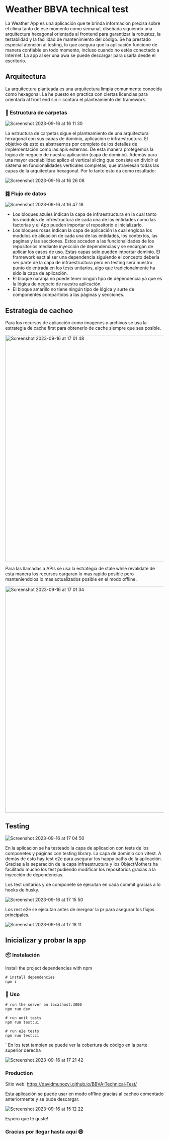 # Weather BBVA technical test

La Weather App es una aplicación que te brinda información precisa sobre el clima tanto de ese momento como semanal, diseñada siguiendo una arquitectura hexagonal orientada al frontend para garantizar la robustez, la testablidad y la facilidad de mantenimiento del código. Se ha prestado especial atención al testing, lo que asegura que la aplicación funcione de manera confiable en todo momento, incluso cuando no estés conectado a Internet. La app al ser una pwa se puede descargar para usarla desde el escritorio.

## Arquitectura
La arquitectura planteada es una arquitectura limpia comunmente conocida como hexagonal. La he puesto en practica con ciertas licencias para orientarla al front end sin ir contara el planteamiento del framework.

### 📂 Estructura de carpetas

![Screenshot 2023-09-16 at 16 11 30](https://github.com/davidmunozvi/BBVA-Technical-Test/assets/43704932/b75dcaed-c3c3-4b27-9e04-005509d47d72)

La estructura de carpetas sigue el planteamiento de una arquitectura hexagonal con sus capas de dominio, aplicacion e infraestructura. El objetivo de esto es abstraernos por completo de los detalles de implementación como las apis externas. De esta manera protegemos la logica de negocio de nuestra aplicación (capa de dominio).
Además para una mayor escalabilidad aplico el vertical slicing que consiste en dividir el sistema en funcionalidades verticales completas, que atraviesan todas las capas de la arquitectura hexagonal.
Por lo tanto esto da como resultado:

![Screenshot 2023-09-16 at 16 26 08](https://github.com/davidmunozvi/BBVA-Technical-Test/assets/43704932/5cee16fa-364a-4311-a94e-f9d5e9089c9c)

### ䷦ Flujo de datos

![Screenshot 2023-09-16 at 16 47 18](https://github.com/davidmunozvi/BBVA-Technical-Test/assets/43704932/1addc34e-f770-4515-b435-9cc38350664e)

- Los bloques azules indican la capa de infraestructura en la cual tanto los modulos de infrestructura de cada una de las entidades como las factorias y el App pueden importar el repositorio e inicializarlo.
- Los bloques rosas indican la capa de aplicación la cual engloba los modulos de alicación de cada una de las entidades, los contextos, las paginas y las secciones. Estos acceden a las funcionalidades de los repositorios mediante inyección de dependencias y se encargan de aplicar los casos de uso. Estas capas solo pueden importar dominio. El framework eact al ser una dependencia siguiendo el concepto debería ser parte de la capa de infraestructura pero en testing será nuestro punto de entrada en los tests unitarios, algo que tradicionalmente ha sido la capa de aplicación.
- El bloque naranja no puede tener ningún tipo de dependencia ya que es la lógica de negocio de nuestra aplicación.
- El bloque amarillo no tiene ningún tipo de lógica y surte de componentes compartidos a las páginas y secciones.

## Estrategia de cacheo

Para los recursos de apliacción como imagenes y archivos se usa la estrategia de cache first para obtenerlo de cache siempre que sea posible.

<img width="718" alt="Screenshot 2023-09-16 at 17 01 48" src="https://github.com/davidmunozvi/BBVA-Technical-Test/assets/43704932/7504e595-57f5-4613-9f9e-337bba318dda">


Para las llamadas a APIs se usa la estrategia de stale while revalidate de esta manera los recursos cargaran lo mas rapido posible pero manteniendolos lo mas actualizados posible en el modo offline.

<img width="719" alt="Screenshot 2023-09-16 at 17 01 34" src="https://github.com/davidmunozvi/BBVA-Technical-Test/assets/43704932/1992b01c-78d9-4021-9380-c55d79016701">

## Testing

![Screenshot 2023-09-16 at 17 04 50](https://github.com/davidmunozvi/BBVA-Technical-Test/assets/43704932/2197bc66-5efc-4e14-ad55-c24ad898736f)

En la aplicación se ha testeado la capa de aplicacion con tests de los componetes y páginas con testing library. La capa de dominio con vitest.
A demás de esto hay test e2e para asegurar los happy paths de la aplicación.
Gracias a la separación de la capa infraestructura y los ObjectMothers ha facilitado mucho los test pudiendo modificar los repositorios gracias a la inyección de dependencias.

Los test unitarios y de componete se ejecutan en cada commit gracias a lo hooks de husky.

![Screenshot 2023-09-16 at 17 15 50](https://github.com/davidmunozvi/BBVA-Technical-Test/assets/43704932/b0d1e895-c823-4c35-8733-a3f8f58a6080)

Los rest e2e se ejecutan antes de mergear la pr para asegurar los flujos principales.

![Screenshot 2023-09-16 at 17 18 11](https://github.com/davidmunozvi/BBVA-Technical-Test/assets/43704932/fafb1efe-7e21-4af9-a555-98358a0aeecf)

## Inicializar y probar la app

### 📦 Instalación

Install the project dependencies with npm

```
# install dependencies
npm i
```

### 🚀 Uso

```
# run the server on localhost:3000
npm run dev

# run unit tests
npm run test:ui

# run e2e tests
npm run test:ci
```
`
En los test tambien se puede ver la cobertura de código en la parte superior derecha 

![Screenshot 2023-09-16 at 17 21 42](https://github.com/davidmunozvi/BBVA-Technical-Test/assets/43704932/2af53c17-48b1-4eec-a9d9-4209b85bdca9)

### Production
Sitio web: https://davidmunozvi.github.io/BBVA-Technical-Test/

Esta aplicación se puede usar en modo offline gracias al cacheo comentado anteriormente y se pude descargar.

![Screenshot 2023-09-16 at 15 12 22](https://github.com/davidmunozvi/BBVA-Technical-Test/assets/43704932/1efc97be-6ec2-413a-9b8e-ed30982e0194)

Espero que te guste!

### Gracias por llegar hasta aquí 😄


